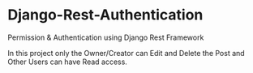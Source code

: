 # Django-Rest-Authentication
Permission &amp; Authentication using Django Rest Framework

In this project only the Owner/Creator can Edit and Delete the Post and Other Users can have Read access.
